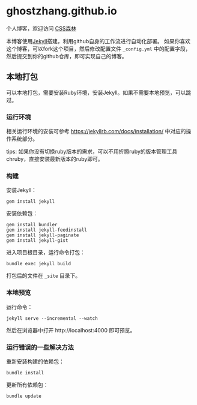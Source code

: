 ghostzhang.github.io
====================
个人博客，欢迎访问 [CSS森林](http://www.cssforest.org)

本博客使用[Jekyll](https://jekyllrb.com/)搭建，利用github自身的工作流进行自动化部署。
如果你喜欢这个博客，可以fork这个项目，然后修改配置文件 `_config.yml` 中的配置字段，然后提交到你的github仓库，即可实现自己的博客。

## 本地打包

可以本地打包，需要安装Ruby环境，安装Jekyll。如果不需要本地预览，可以跳过。

### 运行环境

相关运行环境的安装可参考 https://jekyllrb.com/docs/installation/ 中对应的操作系统部分。

tips: 如果你没有切换ruby版本的需求，可以不用折腾ruby的版本管理工具 chruby，直接安装最新版本的ruby即可。

### 构建

安装Jekyll：

```
gem install jekyll
```

安装依赖包：

```
gem install bundler
gem install jekyll-feedinstall
gem install jekyll-paginate
gem install jekyll-gist
```

进入项目根目录，运行命令打包：

```
bundle exec jekyll build
```

打包后的文件在 `_site` 目录下。

### 本地预览

运行命令：

```
jekyll serve --incremental --watch
```

然后在浏览器中打开 http://localhost:4000 即可预览。

### 运行错误的一些解决方法

重新安装构建的依赖包：

```
bundle install
```

更新所有依赖包：

```
bundle update
```
